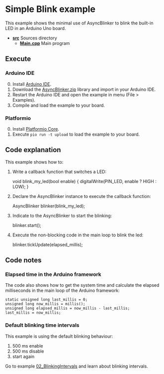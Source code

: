 # Simple Blink example

This example shows the minimal use of AsyncBlinker to blink the built-in LED
in an Arduino Uno board.

- [__src__](src) Sources directory
    - [__Main.cpp__](src/Main.cpp) Main program

## Execute

### Arduino IDE

0. Install [Arduino IDE][ARD01].
1. Download the [AsyncBlinker.zip][LIB01] library and import in your Arduino IDE.
2. Restart the Arduino IDE and open the example in menu (File > Examples).
3. Compile and load the example to your board.

### Platformio

0. Install [Platformio Core][PIO01].
1. Execute `pio run -t upload` to load the example to your board.

## Code explanation

This example shows how to:

1. Write a callback function that switches a LED:

    void blink_my_led(bool enable) {
        digitalWrite(PIN_LED, enable ? HIGH : LOW);
    }

2. Declare the AsyncBlinker instance to execute the callback function:

    AsyncBlinker blinker(blink_my_led);

3. Indicate to the AsyncBlinker to start the blinking:

    blinker.start();

4. Execute the non-blocking code in the main loop to blink the led:

    blinker.tickUpdate(elapsed_millis);

## Code notes

### Elapsed time in the Arduino framework

The code also shows how to get the system time and calculate the elapsed milliseconds in the main loop of the Arduino framework:

    static unsigned long last_millis = 0;
    unsigned long now_millis = millis();
    unsigned long elapsed_millis = now_millis - last_millis;
    last_millis = now_millis;

### Default blinking time intervals

This example is using the default blinking behaviour: 

1. 500 ms enable 
2. 500 ms disable
3. start again

Go to example [02\_BlinkingIntervals][EXA02] and learn about blinking
intervals.



[ARD01]: https://www.arduino.cc/en/Main/Software
[LIB01]: https://github.com/Treboada/AsyncBlinker/archive/master.zip
[EXA02]: ../02_BlinkingIntervals
[PIO01]: http://docs.platformio.org/en/latest/installation.html

